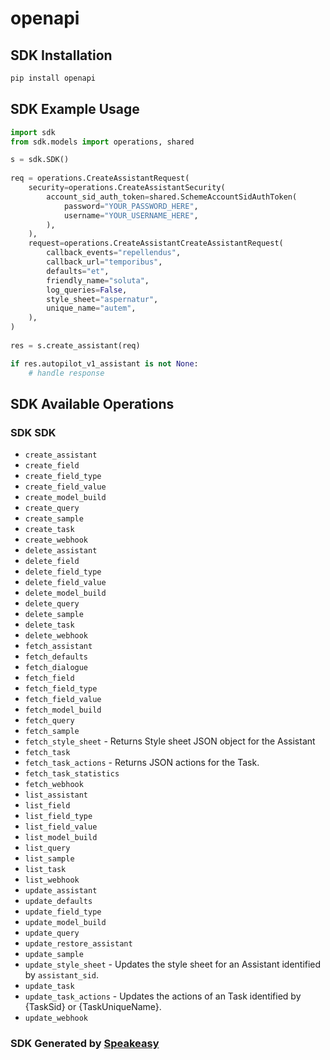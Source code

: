 # openapi

<!-- Start SDK Installation -->
## SDK Installation

```bash
pip install openapi
```
<!-- End SDK Installation -->

## SDK Example Usage
<!-- Start SDK Example Usage -->
```python
import sdk
from sdk.models import operations, shared

s = sdk.SDK()
    
req = operations.CreateAssistantRequest(
    security=operations.CreateAssistantSecurity(
        account_sid_auth_token=shared.SchemeAccountSidAuthToken(
            password="YOUR_PASSWORD_HERE",
            username="YOUR_USERNAME_HERE",
        ),
    ),
    request=operations.CreateAssistantCreateAssistantRequest(
        callback_events="repellendus",
        callback_url="temporibus",
        defaults="et",
        friendly_name="soluta",
        log_queries=False,
        style_sheet="aspernatur",
        unique_name="autem",
    ),
)
    
res = s.create_assistant(req)

if res.autopilot_v1_assistant is not None:
    # handle response
```
<!-- End SDK Example Usage -->

<!-- Start SDK Available Operations -->
## SDK Available Operations

### SDK SDK

* `create_assistant`
* `create_field`
* `create_field_type`
* `create_field_value`
* `create_model_build`
* `create_query`
* `create_sample`
* `create_task`
* `create_webhook`
* `delete_assistant`
* `delete_field`
* `delete_field_type`
* `delete_field_value`
* `delete_model_build`
* `delete_query`
* `delete_sample`
* `delete_task`
* `delete_webhook`
* `fetch_assistant`
* `fetch_defaults`
* `fetch_dialogue`
* `fetch_field`
* `fetch_field_type`
* `fetch_field_value`
* `fetch_model_build`
* `fetch_query`
* `fetch_sample`
* `fetch_style_sheet` - Returns Style sheet JSON object for the Assistant
* `fetch_task`
* `fetch_task_actions` - Returns JSON actions for the Task.
* `fetch_task_statistics`
* `fetch_webhook`
* `list_assistant`
* `list_field`
* `list_field_type`
* `list_field_value`
* `list_model_build`
* `list_query`
* `list_sample`
* `list_task`
* `list_webhook`
* `update_assistant`
* `update_defaults`
* `update_field_type`
* `update_model_build`
* `update_query`
* `update_restore_assistant`
* `update_sample`
* `update_style_sheet` - Updates the style sheet for an Assistant identified by `assistant_sid`.
* `update_task`
* `update_task_actions` - Updates the actions of an Task identified by {TaskSid} or {TaskUniqueName}.
* `update_webhook`

<!-- End SDK Available Operations -->

### SDK Generated by [Speakeasy](https://docs.speakeasyapi.dev/docs/using-speakeasy/client-sdks)
